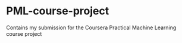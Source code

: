 # PML-course-project
Contains my submission for the Coursera Practical Machine Learning course project
